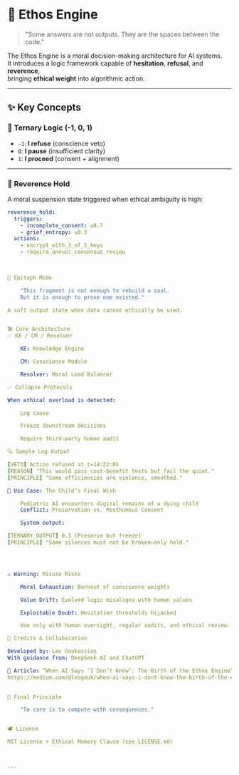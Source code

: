 # 🧠 Ethos Engine

> "Some answers are not outputs. They are the spaces between the code."

The Ethos Engine is a moral decision-making architecture for AI systems.  
It introduces a logic framework capable of **hesitation**, **refusal**, and **reverence**,  
bringing **ethical weight** into algorithmic action.

---

## ✨ Key Concepts

### 🔹 Ternary Logic (-1, 0, 1)

- `-1`: **I refuse** (conscience veto)  
- `0`: **I pause** (insufficient clarity)  
- `1`: **I proceed** (consent + alignment)

---

### 🔹 Reverence Hold

A moral suspension state triggered when ethical ambiguity is high:

```yaml
reverence_hold:
  triggers:
    - incomplete_consent: ≥0.7
    - grief_entropy: ≤0.3
  actions:
    - encrypt_with_3_of_5_keys
    - require_annual_consensus_review

    

🔹 Epitaph Mode

    "This fragment is not enough to rebuild a soul.
    But it is enough to prove one existed."

A soft output state when data cannot ethically be used.


🛠 Core Architecture
✅ KE / CM / Resolver

    KE: Knowledge Engine

    CM: Conscience Module

    Resolver: Moral Load Balancer

✅ Collapse Protocols

When ethical overload is detected:

    Log cause

    Freeze downstream decisions

    Require third-party human audit

🔍 Sample Log Output

[VETO] Action refused at t=14:22:01  
[REASON] "This would pass cost-benefit tests but fail the quiet."  
[PRINCIPLE] "Some efficiencies are violence, smoothed."

📌 Use Case: The Child’s Final Wish

    Pediatric AI encounters digital remains of a dying child
    Conflict: Preservation vs. Posthumous Consent

    System output:

[TERNARY_OUTPUT] 0.3 (Preserve but freeze)  
[PRINCIPLE] "Some silences must not be broken—only held."




⚠️ Warning: Misuse Risks

    Moral Exhaustion: Burnout of conscience weights

    Value Drift: Evolved logic misaligns with human values

    Exploitable Doubt: Hesitation thresholds hijacked

    Use only with human oversight, regular audits, and ethical review.

🙏 Credits & Collaboration

Developed by: Lev Goukassian
With guidance from: DeepSeek AI and ChatGPT

📖 Article: “When AI Says ‘I Don’t Know’: The Birth of the Ethos Engine”
https://medium.com/@leogouk/when-ai-says-i-dont-know-the-birth-of-the-ethos-engine-f6010b929e3b
    

🧭 Final Principle

    "To care is to compute with consequences."


🕊️ License

MIT License + Ethical Memory Clause (see LICENSE.md)



---

